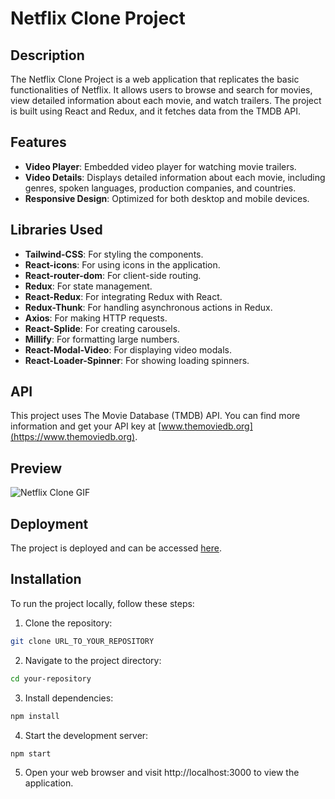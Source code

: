 # Netflix Clone Project

## Description

The Netflix Clone Project is a web application that replicates the basic functionalities of Netflix. It allows users to browse and search for movies, view detailed information about each movie, and watch trailers. The project is built using React and Redux, and it fetches data from the TMDB API.

## Features

- **Video Player**: Embedded video player for watching movie trailers.
- **Video Details**: Displays detailed information about each movie, including genres, spoken languages, production companies, and countries.
- **Responsive Design**: Optimized for both desktop and mobile devices.

## Libraries Used

- **Tailwind-CSS**: For styling the components.
- **React-icons**: For using icons in the application.
- **React-router-dom**: For client-side routing.
- **Redux**: For state management.
- **React-Redux**: For integrating Redux with React.
- **Redux-Thunk**: For handling asynchronous actions in Redux.
- **Axios**: For making HTTP requests.
- **React-Splide**: For creating carousels.
- **Millify**: For formatting large numbers.
- **React-Modal-Video**: For displaying video modals.
- **React-Loader-Spinner**: For showing loading spinners.

## API

This project uses The Movie Database (TMDB) API. You can find more information and get your API key at [www.themoviedb.org](https://www.themoviedb.org).

## Preview

![Netflix Clone GIF](./src//assets/NETFLİX_GIF.gif)

## Deployment

The project is deployed and can be accessed [here]().

## Installation

To run the project locally, follow these steps:

1. Clone the repository:

```bash
git clone URL_TO_YOUR_REPOSITORY
```

2. Navigate to the project directory:

```bash
cd your-repository
```

3. Install dependencies:

```bash
npm install
```

4. Start the development server:

```bash
npm start
```

5. Open your web browser and visit http://localhost:3000 to view the application.
